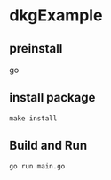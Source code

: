 # dkgExample

## preinstall
go 

## install package
```
make install
```
## Build and Run
```
go run main.go
```
